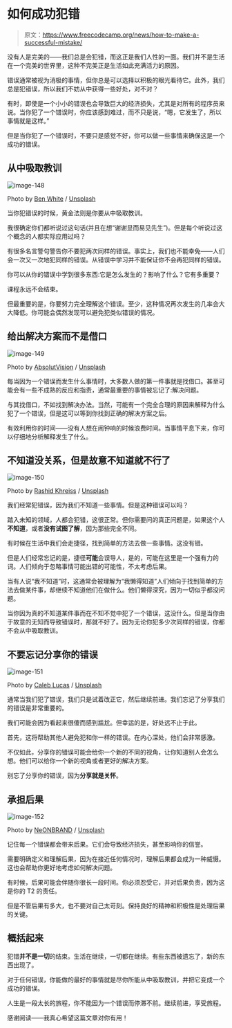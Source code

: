 # 如何成功犯错

> 原文：<https://www.freecodecamp.org/news/how-to-make-a-successful-mistake/>

没有人是完美的——我们总是会犯错，而这正是我们人性的一面。我们并不是生活在一个完美的世界里，这种不完美正是生活如此充满活力的原因。

错误通常被视为消极的事情，但你总是可以选择以积极的眼光看待它。此外，我们总是犯错误，所以我们不妨从中获得一些好处，对不对？

有时，即使是一个小小的错误也会导致巨大的经济损失，尤其是对所有的程序员来说。当你犯了一个错误时，你应该感到难过，而不只是说，“嗯，它发生了，所以事情就是这样。”

但是当你犯了一个错误时，不要只是感觉不好，你可以做一些事情来确保这是一个成功的错误。

## 从中吸取教训

![image-148](img/ba97f7ca67fc1df981a8cbac44add714.png)

Photo by [Ben White](https://unsplash.com/@benwhitephotography?utm_source=ghost&utm_medium=referral&utm_campaign=api-credit) / [Unsplash](https://unsplash.com/?utm_source=ghost&utm_medium=referral&utm_campaign=api-credit)

当你犯错误的时候，黄金法则是你要从中吸取教训。

我很确定你们都听说过这句话(并且在想“谢谢显而易见先生”)。但是每个听说过这个概念的人都实际应用过吗？

有很多名言警句警告你不要犯两次同样的错误。事实上，我们也不能幸免——人们会一次又一次地犯同样的错误。从错误中学习并不能保证你不会再犯同样的错误。

你可以从你的错误中学到很多东西:它是怎么发生的？影响了什么？它有多重要？

课程永远不会结束。

但最重要的是，你要努力完全理解这个错误。至少，这种情况再次发生的几率会大大降低。你可能会偶然发现可以避免犯类似错误的情况。

## 给出解决方案而不是借口

![image-149](img/3931da96b7d662f9bd224097c920aa27.png)

Photo by [AbsolutVision](https://unsplash.com/@freegraphictoday?utm_source=ghost&utm_medium=referral&utm_campaign=api-credit) / [Unsplash](https://unsplash.com/?utm_source=ghost&utm_medium=referral&utm_campaign=api-credit)

每当因为一个错误而发生什么事情时，大多数人做的第一件事就是找借口。甚至可能会有一些不成熟的反应和指责，通常最重要的事情被忘记了:解决问题。

与其找借口，不如找到解决办法。当然，可能有一个完全合理的原因来解释为什么犯了一个错误，但是这可以等到你找到正确的解决方案之后。

有效利用你的时间——没有人想在闹钟响的时候浪费时间。当事情平息下来，你可以仔细地分析解释发生了什么。

## 不知道没关系，但是故意不知道就不行了

![image-150](img/e3a5ab4f3f5ad241b023503d53e726c8.png)

Photo by [Rashid Khreiss](https://unsplash.com/@rush_intime?utm_source=ghost&utm_medium=referral&utm_campaign=api-credit) / [Unsplash](https://unsplash.com/?utm_source=ghost&utm_medium=referral&utm_campaign=api-credit)

我们经常犯错误，因为我们不知道一些事情。但是这种错误可以吗？

踏入未知的领域，人都会犯错，这很正常。但你需要问的真正问题是，如果这个人**不知道**，或者**没有试图了解**，因为那些完全不同。

有时候在生活中我们会走捷径，找到简单的方法去做一些事情。这没有错。

但是人们经常忘记的是，捷径**可能**会误导人，是的，可能在这里是一个强有力的词。人们倾向于忽略事情可能出错的可能性，不太考虑后果。

当有人说“我不知道”时，这通常会被理解为“我懒得知道”人们倾向于找到简单的方法去做某件事，却继续不知道他们在做什么。他们懒得深究，因为一切似乎都没问题。

当你因为真的不知道某件事而在不知不觉中犯了一个错误，这没什么。但是当你由于故意的无知而导致错误时，那就不好了。因为无论你犯多少次同样的错误，你都不会从中吸取教训。

## 不要忘记分享你的错误

![image-151](img/a5bbc7cd3d359e163db4a2bcdd4324ad.png)

Photo by [Caleb Lucas](https://unsplash.com/@calebdlucas?utm_source=ghost&utm_medium=referral&utm_campaign=api-credit) / [Unsplash](https://unsplash.com/?utm_source=ghost&utm_medium=referral&utm_campaign=api-credit)

通常当我们犯了错误，我们只是试着改正它，然后继续前进。我们忘记了分享我们的错误是非常重要的。

我们可能会因为看起来很傻而感到尴尬。但幸运的是，好处远不止于此。

首先，这将帮助其他人避免犯和你一样的错误。在内心深处，他们会非常感激。

不仅如此，分享你的错误可能会给你一个新的不同的视角，让你知道别人会怎么想。他们可以给你一个新的视角或者更好的解决方案。

别忘了分享你的错误，因为**分享就是关怀**。

## 承担后果

![image-152](img/1611a88d07cac3f53c7a0e27c0788538.png)

Photo by [NeONBRAND](https://unsplash.com/@neonbrand?utm_source=ghost&utm_medium=referral&utm_campaign=api-credit) / [Unsplash](https://unsplash.com/?utm_source=ghost&utm_medium=referral&utm_campaign=api-credit)

记住每一个错误都会带来后果。它们会导致经济损失，甚至影响你的信誉。

需要明确定义和理解后果，因为在接近任何情况时，理解后果都会成为一种威慑。这也会帮助你更好地考虑如何解决问题。

有时候，后果可能会伴随你很长一段时间。你必须忍受它，并对后果负责，因为这是你的 T2 的责任。

但是不管后果有多大，也不要对自己太苛刻。保持良好的精神和积极性是处理后果的关键。

## 概括起来

犯错**并不是一切**的结束。生活在继续，一切都在继续。有些东西被遗忘了，新的东西出现了。

对于任何错误，你能做的最好的事情就是尽你所能从中吸取教训，并把它变成一个成功的错误。

人生是一段太长的旅程，你不能因为一个错误而停滞不前。继续前进，享受旅程。

感谢阅读——我真心希望这篇文章对你有用！